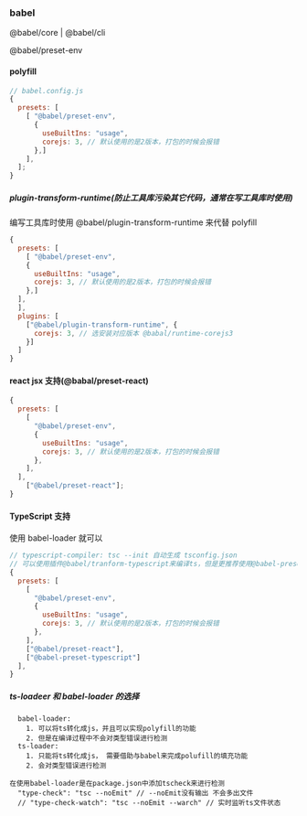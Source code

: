 ### babel

@babel/core | @babel/cli

@babel/preset-env

#### polyfill

```js
// babel.config.js
{
  presets: [
    [ "@babel/preset-env",
      {
        useBuiltIns: "usage",
        corejs: 3, // 默认使用的是2版本，打包的时候会报错
      },]
    ],
  ];
}
```

##### plugin-transform-runtime(防止工具库污染其它代码，通常在写工具库时使用)

编写工具库时使用 @babel/plugin-transform-runtime 来代替 polyfill

```js
{
  presets: [
    [ "@babel/preset-env",
    {
      useBuiltIns: "usage",
      corejs: 3, // 默认使用的是2版本，打包的时候会报错
    },]
  ],
  ],
  plugins: [
    ["@babel/plugin-transform-runtime", {
      corejs: 3, // 选安装对应版本 @babal/runtime-corejs3
    }]
  ]
}

```

#### react jsx 支持(@babal/preset-react)

```js
{
  presets: [
    [
      "@babel/preset-env",
      {
        useBuiltIns: "usage",
        corejs: 3, // 默认使用的是2版本，打包的时候会报错
      },
    ],
  ],
    ["@babel/preset-react"];
}
```

#### TypeScript 支持

<!-- ts-loadeer -->

使用 babel-loader 就可以

```js
// typescript-compiler: tsc --init 自动生成 tsconfig.json
// 可以使用插件@babel/tranform-typescript来编译ts，但是更推荐使用@babel-preset-typescript
{
  presets: [
    [
      "@babel/preset-env",
      {
        useBuiltIns: "usage",
        corejs: 3, // 默认使用的是2版本，打包的时候会报错
      },
    ],
    ["@babel/preset-react"],
    ["@babel-preset-typescript"]
  ],
}
```

##### ts-loadeer 和 babel-loader 的选择

```
  babel-loader:
    1. 可以将ts转化成js，并且可以实现polyfill的功能
    2. 但是在编译过程中不会对类型错误进行检测
  ts-loader:
    1. 只能将ts转化成js， 需要借助与babel来完成polufill的填充功能
    2. 会对类型错误进行检测

在使用babel-loader是在package.json中添加tscheck来进行检测
  "type-check": "tsc --noEmit" // --noEmit没有输出 不会多出文件
  // "type-check-watch": "tsc --noEmit --warch" // 实时监听ts文件状态
```
